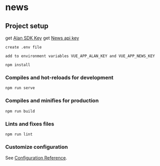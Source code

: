 # news

## Project setup

get [Alan SDK Key](https://studio.alan.app/embed/news-app)
get [News api key](https://newsapi.org/account)

```
create .env file
```

```
add to environment variables VUE_APP_ALAN_KEY and VUE_APP_NEWS_KEY
```

```
npm install
```

### Compiles and hot-reloads for development

```
npm run serve
```

### Compiles and minifies for production

```
npm run build
```

### Lints and fixes files

```
npm run lint
```

### Customize configuration

See [Configuration Reference](https://cli.vuejs.org/config/).
